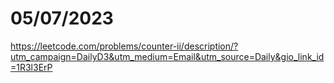 # 05/07/2023

<https://leetcode.com/problems/counter-ii/description/?utm_campaign=DailyD3&utm_medium=Email&utm_source=Daily&gio_link_id=1R3l3ErP>
